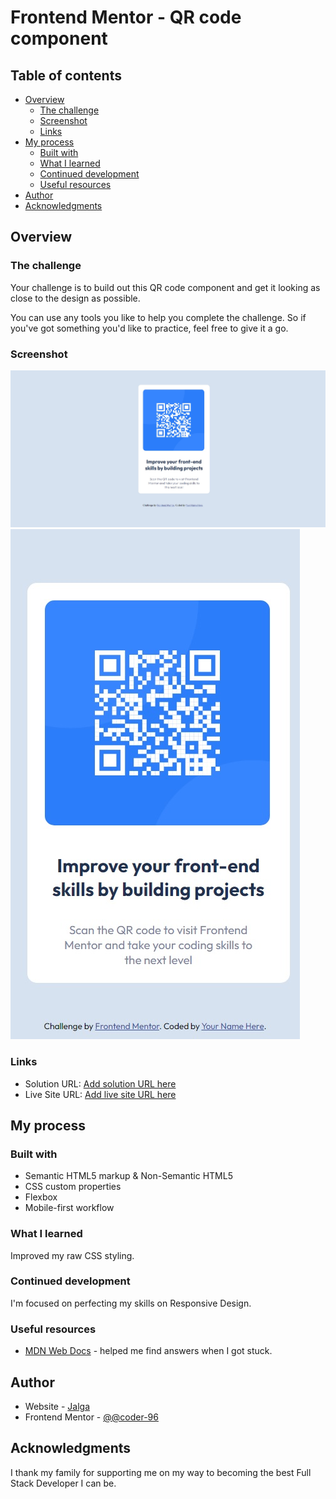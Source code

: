 # Frontend Mentor - QR code component

## Table of contents

- [Overview](#overview)
  - [The challenge](#the-challenge)
  - [Screenshot](#screenshot)
  - [Links](#links)
- [My process](#my-process)
  - [Built with](#built-with)
  - [What I learned](#what-i-learned)
  - [Continued development](#continued-development)
  - [Useful resources](#useful-resources)
- [Author](#author)
- [Acknowledgments](#acknowledgments)

## Overview

### The challenge

Your challenge is to build out this QR code component and get it looking as close to the design as possible.

You can use any tools you like to help you complete the challenge. So if you've got something you'd like to practice, feel free to give it a go.

### Screenshot

![](./screenshots/qr-desktop.jpg)
![](./screenshots/qr-mobile.jpg)


### Links

- Solution URL: [Add solution URL here](https://github.com/coder-96/frontend-mentor-qr-code-component)
- Live Site URL: [Add live site URL here](https://coder-96.github.io/frontend-mentor-qr-code-component)

## My process

### Built with

- Semantic HTML5 markup & Non-Semantic HTML5
- CSS custom properties
- Flexbox
- Mobile-first workflow

### What I learned

Improved my raw CSS styling.

### Continued development

I'm focused on perfecting my skills on Responsive Design.

### Useful resources

- [MDN Web Docs](https://developer.mozilla.org/en-US/) - helped me find answers when I got stuck.

## Author

- Website - [Jalga](https://github.com/coder-96)
- Frontend Mentor - [@@coder-96](https://www.frontendmentor.io/profile/coder-96)

## Acknowledgments

I thank my family for supporting me on my way to becoming the best Full Stack Developer I can be. 